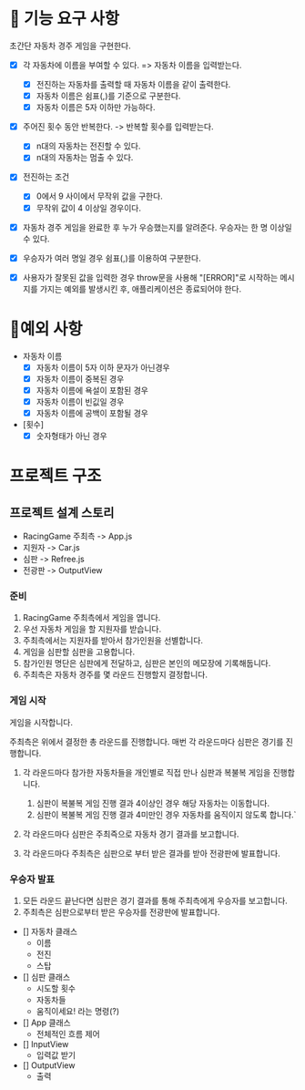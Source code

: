 # 🚀 기능 요구 사항

초간단 자동차 경주 게임을 구현한다.

- [x] 각 자동차에 이름을 부여할 수 있다. => 자동차 이름을 입력받는다.
  - [x] 전진하는 자동차를 출력할 때 자동차 이름을 같이 출력한다.
  - [x] 자동차 이름은 쉼표(,)를 기준으로 구분한다.
  - [x] 자동차 이름은 5자 이하만 가능하다.
        <br>
- [x] 주어진 횟수 동안 반복한다. -> 반복할 횟수를 입력받는다.

  - [x] n대의 자동차는 전진할 수 있다.
  - [x] n대의 자동차는 멈출 수 있다.
        <br>

- [x] 전진하는 조건
  - [x] 0에서 9 사이에서 무작위 값을 구한다.
  - [x] 무작위 값이 4 이상일 경우이다.
- [x] 자동차 경주 게임을 완료한 후 누가 우승했는지를 알려준다. 우승자는 한 명 이상일 수 있다.
- [x] 우승자가 여러 명일 경우 쉼표(,)를 이용하여 구분한다.
- [x] 사용자가 잘못된 값을 입력한 경우 throw문을 사용해 "[ERROR]"로 시작하는 메시지를 가지는 예외를 발생시킨 후, 애플리케이션은 종료되어야 한다.

# 🚨예외 사항

- 자동차 이름
  - [x] 자동차 이름이 5자 이하 문자가 아닌경우
  - [x] 자동차 이름이 중복된 경우
  - [x] 자동차 이름에 욕설이 포함된 경우
  - [x] 자동차 이름이 빈깂일 경우
  - [x] 자동차 이름에 공백이 포함될 경우
- [횟수]
  - [x] 숫자형태가 아닌 경우

# 프로젝트 구조

## 프로젝트 설계 스토리

- RacingGame 주최측 -> App.js
- 지원자 -> Car.js
- 심판 -> Refree.js
- 전광판 -> OutputView

### 준비

1. RacingGame 주최측에서 게임을 엽니다.
2. 우선 자동차 게임을 할 지원자를 받습니다.
3. 주최측에서는 지원자를 받아서 참가인원을 선별합니다.
4. 게임을 심판할 심판을 고용합니다.
5. 참가인원 명단은 심판에게 전달하고, 심판은 본인의 메모장에 기록해둡니다.
6. 주최측은 자동차 경주를 몇 라운드 진행할지 결정합니다.

### 게임 시작

게임을 시작합니다.

주최측은 위에서 결정한 총 라운드를 진행합니다. 매번 각 라운드마다 심판은 경기를 진행합니다.

1. 각 라운드마다 참가한 자동차들을 개인별로 직접 만나 심판과 복불복 게임을 진행합니다.

   1. 심판이 복불복 게임 진행 결과 4이상인 경우 해당 자동차는 이동합니다.
   2. 심판이 복불복 게임 진행 결과 4미만인 경우 자동차를 움직이지 않도록 합니다.`

2. 각 라운드마다 심판은 주최즉으로 자동차 경기 결과를 보고합니다.
3. 각 라운드마다 주최측은 심판으로 부터 받은 결과를 받아 전광판에 발표합니다.

### 우승자 발표

1. 모든 라운드 끝난다면 심판은 경기 결과를 통해 주최측에게 우승자를 보고합니다.
2. 주최측은 심판으로부터 받은 우승자를 전광판에 발표합니다.

- [] 자동차 클래스
  - 이름
  - 전진
  - 스탑
- [] 심판 클래스
  - 시도할 횟수
  - 자동차들
  - 움직이세요! 라는 명령(?)
- [] App 클래스
  - 전체적인 흐름 제어
- [] InputView
  - 입력값 받기
- [] OutputView
  - 출력
